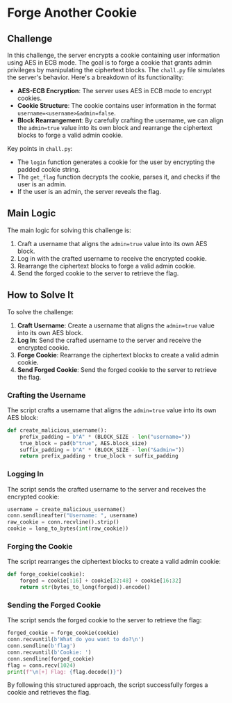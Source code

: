 # Forge Another Cookie

## Challenge

In this challenge, the server encrypts a cookie containing user information using AES in ECB mode. The goal is to forge a cookie that grants admin privileges by manipulating the ciphertext blocks. The `chall.py` file simulates the server's behavior. Here's a breakdown of its functionality:

- **AES-ECB Encryption**: The server uses AES in ECB mode to encrypt cookies.
- **Cookie Structure**: The cookie contains user information in the format `username=<username>&admin=false`.
- **Block Rearrangement**: By carefully crafting the username, we can align the `admin=true` value into its own block and rearrange the ciphertext blocks to forge a valid admin cookie.

Key points in `chall.py`:
- The `login` function generates a cookie for the user by encrypting the padded cookie string.
- The `get_flag` function decrypts the cookie, parses it, and checks if the user is an admin.
- If the user is an admin, the server reveals the flag.

## Main Logic

The main logic for solving this challenge is:
1. Craft a username that aligns the `admin=true` value into its own AES block.
2. Log in with the crafted username to receive the encrypted cookie.
3. Rearrange the ciphertext blocks to forge a valid admin cookie.
4. Send the forged cookie to the server to retrieve the flag.

## How to Solve It

To solve the challenge:
1. **Craft Username**: Create a username that aligns the `admin=true` value into its own AES block.
2. **Log In**: Send the crafted username to the server and receive the encrypted cookie.
3. **Forge Cookie**: Rearrange the ciphertext blocks to create a valid admin cookie.
4. **Send Forged Cookie**: Send the forged cookie to the server to retrieve the flag.

### Crafting the Username
The script crafts a username that aligns the `admin=true` value into its own AES block:
````python
def create_malicious_username():
    prefix_padding = b"A" * (BLOCK_SIZE - len("username="))
    true_block = pad(b"true", AES.block_size)
    suffix_padding = b"A" * (BLOCK_SIZE - len("&admin="))
    return prefix_padding + true_block + suffix_padding
````

### Logging In
The script sends the crafted username to the server and receives the encrypted cookie:
````python
username = create_malicious_username()
conn.sendlineafter("Username: ", username)
raw_cookie = conn.recvline().strip()
cookie = long_to_bytes(int(raw_cookie))
````

### Forging the Cookie
The script rearranges the ciphertext blocks to create a valid admin cookie:
````python
def forge_cookie(cookie):
    forged = cookie[:16] + cookie[32:48] + cookie[16:32]
    return str(bytes_to_long(forged)).encode()
````

### Sending the Forged Cookie
The script sends the forged cookie to the server to retrieve the flag:
````python
forged_cookie = forge_cookie(cookie)
conn.recvuntil(b'What do you want to do?\n')
conn.sendline(b'flag')
conn.recvuntil(b'Cookie: ')
conn.sendline(forged_cookie)
flag = conn.recv(1024)
print(f"\n[+] Flag: {flag.decode()}")
````

By following this structured approach, the script successfully forges a cookie and retrieves the flag.
